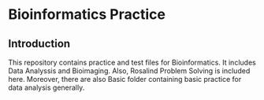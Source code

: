 # Bioinformatics Practice

## Introduction
This repository contains practice and test files for Bioinformatics.
It includes Data Analyssis and Bioimaging.
Also, Rosalind Problem Solving is included here.
Moreover, there are also Basic folder containing basic practice for data analysis generally.




